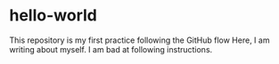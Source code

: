 # hello-world
This repository is my first practice following the GitHub flow
Here, I am writing about myself. I am bad at following instructions.
